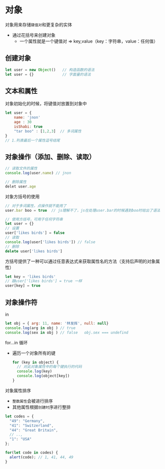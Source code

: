 # 对象

对象用来存储`键值对`和更复杂的实体

* 通过花括号来创建对象
  * 一个属性就是一个键值对 => key,value（key：字符串，value：任何值）

## 创建对象

```js
let user = new Object()   // 构造函数的语法
let user = {}			  // 字面量的语法
```

## 文本和属性

对象初始化的时候，将键值对放置到对象中

```js
let user = {
	name: 'jnon'
	age	: 30
    isShabi: true
    "tar boo" : [1,2,3]  // 多词属性
}
// 1.列表最后一个属性逗号结尾
```

## 对象操作（添加、删除、读取）

```js
// 读取文件的属性
console.log(user.name) // jnon

// 删除属性
delet user.age


```

对象方括号的使用

```js
// 对于多词属性，点操作就不能用了
user.bar boo = true  // js理解不了，js在处理user.bar的时候遇到boo时给出了语法错误，点符号要求key是有效的标识符（规范的名称）

// 使用方括号，可用于任何字符串
let user = {}
// 设置
user['likes birds'] = false
// 读取
console.log(user['likes birds']) // false
// 删除
delete user['likes birds']

```

方括号提供了一种可以通过任意表达式来获取属性名的方法（支持后声明的对象属性）

```js
let key = 'likes birds'
// 跟user['likes birds'] = true 一样
user[key] = true
```

## 对象操作符

in

```js
let obj = { arg: 11, name: '林发挥', null: null}
console.log(arg in obj ) // true
console.log(sex in obj ) // false   obj.sex === undefind
```

for...in 循环

* 遍历一个对象所有的键

  ```js
  for (key in object) {	
  	// 对此对象属性中的每个键执行的代码
  	console.log(key)
  	console.log(object[key])
  } 
  ```

对象属性排序

* `整数属性`会被进行排序
* 其他属性根据`创建时`序进行整排

```js
let codes = {
  "49": "Germany",
  "41": "Switzerland",
  "44": "Great Britain",
  // ..,
  "1": "USA"
};

for(let code in codes) {
  alert(code); // 1, 41, 44, 49
}
```



